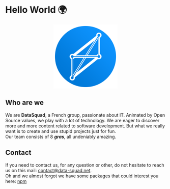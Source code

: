 # Hello World 🌍

<div align="center">
  <img src="https://raw.githubusercontent.com/D4t4Squ4d/.github/main/profile/logo-DS.png" style="width: 200px;"/>
</div>

## Who are we

We are **DataSquad**, a French group, passionate about IT. Animated by Open Source values, we play with a lot of technology. We are eager to discover more and more content related to software development. But what we really want is to create and use stupid projects just for fun.  
Our team consists of 8 **_gras_**, all undeniably amazing.

## Contact

If you need to contact us, for any question or other, do not hesitate to reach us on this mail: contact@data-squad.net.  
Oh and we almost forgot we have some packages that could interest you here: [npm](https://www.npmjs.com/org/datasquad)
